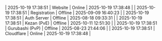| 2025-10-19 17:38:51 | Website | Online | 2025-10-19 17:38:48 |
| 2025-10-19 17:38:51 | Registration | Offline | 2025-09-09 16:40:23 |
| 2025-10-19 17:38:51 | Auth Server | Offline | 2025-08-18 09:33:31 |
| 2025-10-19 17:38:51 | Kezan (PvE) | Offline | 2025-10-11 12:51:30 |
| 2025-10-19 17:38:51 | Gurubashi (PvP) | Offline | 2025-08-23 21:44:06 |
| 2025-10-19 17:38:51 | Cloudflare | Online | 2025-10-19 17:38:48 |
